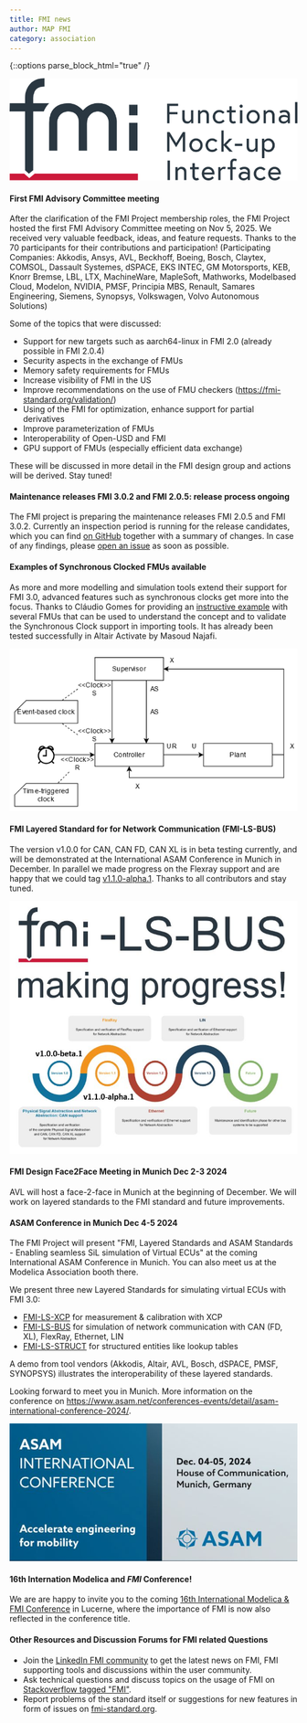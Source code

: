```yaml
---
title: FMI news
author: MAP FMI
category: association
---
```


{::options parse_block_html="true" /}

![FMI](FMI.png)

#### First FMI Advisory Committee meeting

After the clarification of the FMI Project membership roles, the FMI Project hosted the first FMI Advisory Committee meeting on Nov 5, 2025.
We received very valuable feedback, ideas, and feature requests.
Thanks to the 70 participants for their contributions and participation!
(Participating Companies: Akkodis, Ansys, AVL, Beckhoff, Boeing, Bosch, Claytex, COMSOL, Dassault Systemes, dSPACE, EKS INTEC, GM Motorsports, KEB, Knorr Bremse, LBL, LTX, MachineWare, MapleSoft, Mathworks, Modelbased Cloud, Modelon, NVIDIA, PMSF, Principia MBS, Renault, Samares Engineering, Siemens, Synopsys, Volkswagen, Volvo Autonomous Solutions)

Some of the topics that were discussed:

* Support for new targets such as aarch64-linux in FMI 2.0 (already possible in FMI 2.0.4)
* Security aspects in the exchange of FMUs
* Memory safety requirements for FMUs
* Increase visibility of FMI in the US
* Improve recommendations on the use of FMU checkers (https://fmi-standard.org/validation/) 
* Using of the FMI for optimization, enhance support for partial derivatives
* Improve parameterization of FMUs
* Interoperability of Open-USD and FMI
* GPU support of FMUs (especially efficient data exchange)

These will be discussed in more detail in the FMI design group and actions will be derived. Stay tuned!

#### Maintenance releases FMI 3.0.2 and FMI 2.0.5: release process ongoing

The FMI project is preparing the maintenance releases FMI 2.0.5 and FMI 3.0.2.
Currently an inspection period is running for the release candidates, which you can find [on GitHub](https://github.com/modelica/fmi-standard/releases) together with a summary of changes.
In case of any findings, please [open an issue](https://github.com/modelica/fmi-standard/issues) as soon as possible.

#### Examples of Synchronous Clocked FMUs available

As more and more modelling and simulation tools extend their support for FMI 3.0, advanced features such as synchronous clocks get more into the focus. 
Thanks to Cláudio Gomes for providing an [instructive example](https://github.com/clagms/synchronous-clock-fmus) with several FMUs that can be used to understand the concept and to validate the Synchronous Clock support in importing tools. 
It has already been tested successfully in Altair Activate by Masoud Najafi.

![Synchronous-clocks](Synchronous-clocks.png)

#### FMI Layered Standard for for Network Communication (FMI-LS-BUS) 

The version v1.0.0 for CAN, CAN FD, CAN XL is in beta testing currently, and will be demonstrated at the International ASAM Conference in Munich in December.
In parallel we made progress on the Flexray support and are happy that we could tag [v1.1.0-alpha.1](https://github.com/modelica/fmi-ls-bus/releases/tag/v1.1.0-alpha.1).
Thanks to all contributors and stay tuned.

![FMI-LS-BUS-Roadmap](1730807979224.jpg)

#### FMI Design Face2Face Meeting in Munich Dec 2-3 2024

AVL will host a face-2-face in Munich at the beginning of December.
We will work on layered standards to the FMI standard and future improvements.

#### ASAM Conference in Munich Dec 4-5 2024

The FMI Project will present "FMI, Layered Standards and ASAM Standards - Enabling seamless SiL simulation of Virtual ECUs" at the coming International ASAM Conference in Munich. 
You can also meet us at the Modelica Association booth there.

We present three new Layered Standards for simulating virtual ECUs with FMI 3.0:

- [FMI-LS-XCP](https://github.com/modelica/fmi-ls-xcp) for measurement & calibration with XCP
- [FMI-LS-BUS](https://github.com/modelica/fmi-ls-bus) for simulation of network communication with CAN (FD, XL), FlexRay, Ethernet, LIN
- [FMI-LS-STRUCT](https://github.com/modelica/fmi-ls-struct) for structured entities like lookup tables

A demo from tool vendors (Akkodis, Altair, AVL, Bosch, dSPACE, PMSF, SYNOPSYS) illustrates the interoperability of these layered standards.

Looking forward to meet you in Munich.
More information on the conference on https://www.asam.net/conferences-events/detail/asam-international-conference-2024/.

![ASAM-Conference](asam-conference.jpg)

#### 16th Internation Modelica and _FMI_ Conference!

We are are happy to invite you to the coming [16th International Modelica & FMI Conference](https://modelica.org/events/modelica2025/) in Lucerne, where the importance of FMI is now also reflected in the conference title.

#### Other Resources and Discussion Forums for FMI related Questions

* Join the [LinkedIn FMI community](https://www.linkedin.com/groups/7477473/) to get the latest news on FMI, FMI supporting tools and discussions within the user community.
* Ask technical questions and discuss topics on the usage of FMI on [Stackoverflow tagged "FMI"](https://stackoverflow.com/questions/tagged/fmi).
* Report problems of the standard itself or suggestions for new features in form of issues on [fmi-standard.org](https://github.com/modelica/fmi-standard/issues).
